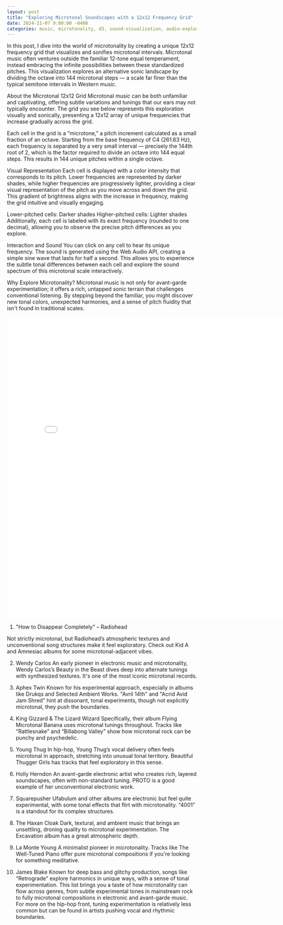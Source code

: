 ```yaml
---
layout: post
title: "Exploring Microtonal Soundscapes with a 12x12 Frequency Grid"
date: 2024-11-07 9:00:00 -0400
categories: music, microtonality, d3, sound-visualization, audio-exploration
---
```


In this post, I dive into the world of microtonality by creating a unique 12x12 frequency grid that visualizes and sonifies microtonal intervals. Microtonal music often ventures outside the familiar 12-tone equal temperament, instead embracing the infinite possibilities between these standardized pitches. This visualization explores an alternative sonic landscape by dividing the octave into 144 microtonal steps — a scale far finer than the typical semitone intervals in Western music.

About the Microtonal 12x12 Grid
Microtonal music can be both unfamiliar and captivating, offering subtle variations and tunings that our ears may not typically encounter. The grid you see below represents this exploration visually and sonically, presenting a 12x12 array of unique frequencies that increase gradually across the grid.

Each cell in the grid is a “microtone,” a pitch increment calculated as a small fraction of an octave. Starting from the base frequency of C4 (261.63 Hz), each frequency is separated by a very small interval — precisely the 144th root of 2, which is the factor required to divide an octave into 144 equal steps. This results in 144 unique pitches within a single octave.

Visual Representation
Each cell is displayed with a color intensity that corresponds to its pitch. Lower frequencies are represented by darker shades, while higher frequencies are progressively lighter, providing a clear visual representation of the pitch as you move across and down the grid. This gradient of brightness aligns with the increase in frequency, making the grid intuitive and visually engaging.

Lower-pitched cells: Darker shades
Higher-pitched cells: Lighter shades
Additionally, each cell is labeled with its exact frequency (rounded to one decimal), allowing you to observe the precise pitch differences as you explore.

Interaction and Sound
You can click on any cell to hear its unique frequency. The sound is generated using the Web Audio API, creating a simple sine wave that lasts for half a second. This allows you to experience the subtle tonal differences between each cell and explore the sound spectrum of this microtonal scale interactively.

Why Explore Microtonality?
Microtonal music is not only for avant-garde experimentation; it offers a rich, untapped sonic terrain that challenges conventional listening. By stepping beyond the familiar, you might discover new tonal colors, unexpected harmonies, and a sense of pitch fluidity that isn't found in traditional scales.
<!-- Embed the visualization via iframe -->
<div style="text-align: center;">
    <iframe src="/assets/sound-to-color-microtone" width="800" height="800" frameborder="0"></iframe>
</div>

1. "How to Disappear Completely" – Radiohead

Not strictly microtonal, but Radiohead’s atmospheric textures and unconventional song structures make it feel exploratory. Check out Kid A and Amnesiac albums for some microtonal-adjacent vibes.

2. Wendy Carlos
An early pioneer in electronic music and microtonality, Wendy Carlos’s Beauty in the Beast dives deep into alternate tunings with synthesized textures. It's one of the most iconic microtonal records.

3. Aphex Twin
Known for his experimental approach, especially in albums like Drukqs and Selected Ambient Works. "Avril 14th" and "Acrid Avid Jam Shred" hint at dissonant, tonal experiments, though not explicitly microtonal, they push the boundaries.

4. King Gizzard & The Lizard Wizard
Specifically, their album Flying Microtonal Banana uses microtonal tunings throughout. Tracks like “Rattlesnake” and “Billabong Valley” show how microtonal rock can be punchy and psychedelic.

5. Young Thug
In hip-hop, Young Thug’s vocal delivery often feels microtonal in approach, stretching into unusual tonal territory. Beautiful Thugger Girls has tracks that feel exploratory in this sense.

6. Holly Herndon
An avant-garde electronic artist who creates rich, layered soundscapes, often with non-standard tuning. PROTO is a good example of her unconventional electronic work.

7. Squarepusher
Ufabulum and other albums are electronic but feel quite experimental, with some tonal effects that flirt with microtonality. “4001” is a standout for its complex structures.

8. The Haxan Cloak
Dark, textural, and ambient music that brings an unsettling, droning quality to microtonal experimentation. The Excavation album has a great atmospheric depth.

9. La Monte Young
A minimalist pioneer in microtonality. Tracks like The Well-Tuned Piano offer pure microtonal compositions if you're looking for something meditative.

10. James Blake
Known for deep bass and glitchy production, songs like “Retrograde” explore harmonics in unique ways, with a sense of tonal experimentation.
This list brings you a taste of how microtonality can flow across genres, from subtle experimental tones in mainstream rock to fully microtonal compositions in electronic and avant-garde music. For more on the hip-hop front, tuning experimentation is relatively less common but can be found in artists pushing vocal and rhythmic boundaries.